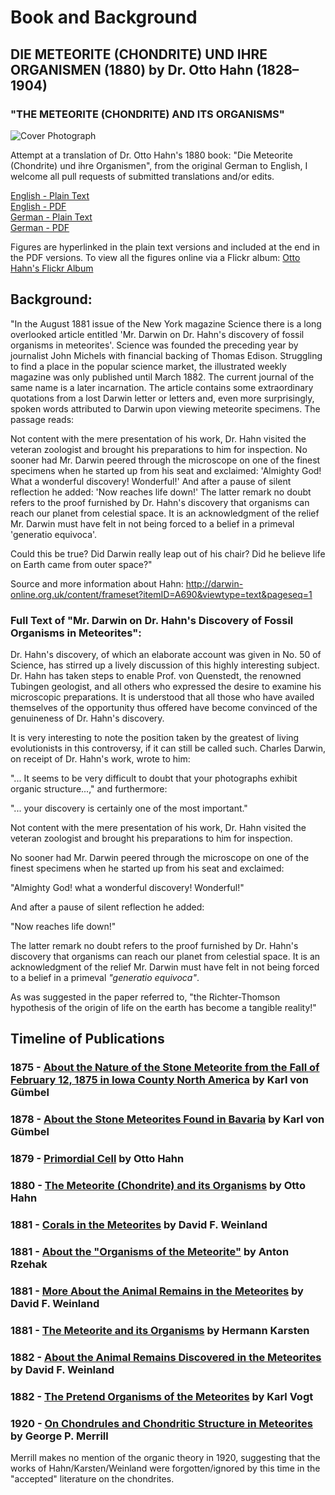 # Book and Background
## DIE METEORITE (CHONDRITE) UND IHRE ORGANISMEN (1880) by Dr. Otto Hahn (1828–1904)
### "THE METEORITE (CHONDRITE) AND ITS ORGANISMS"

![Cover Photograph](https://cdn.solaranamnesis.com/OttoHahn/figures/meteorite_22-3_edit-b.jpg)

Attempt at a translation of Dr. Otto Hahn's 1880 book: "Die Meteorite (Chondrite) und ihre Organismen", from the original German to English, I welcome all pull requests of submitted translations and/or edits.

[English - Plain Text](https://github.com/solaranamnesis/ottohahn/blob/master/DIE-METEORITE-(CHONDRITE)-UND-IHRE-ORGANISMEN/full-text-english.md)  
[English - PDF](https://cdn.solaranamnesis.com/OttoHahn/THE-METEORITE-AND-ITS-ORGANISMS-OTTO-HAHN.pdf)  
[German - Plain Text](https://github.com/solaranamnesis/ottohahn/blob/master/DIE-METEORITE-(CHONDRITE)-UND-IHRE-ORGANISMEN/full-text-german.md)  
[German - PDF](https://cdn.solaranamnesis.com/OttoHahn/DIE-METEORITE-CHONDRITE-UND-IHRE-ORGANISMEN-OTTO-HAHN.pdf)  

Figures are hyperlinked in the plain text versions and included at the end in the PDF versions. To view all the figures online via  a Flickr album: [Otto Hahn's Flickr Album](https://www.flickr.com/photos/solaranamnesis/albums/72157709097254482)

## Background:

"In the August 1881 issue of the New York magazine Science there is a long overlooked article entitled 'Mr. Darwin on Dr. Hahn's discovery of fossil organisms in meteorites'. Science was founded the preceding year by journalist John Michels with financial backing of Thomas Edison. Struggling to find a place in the popular science market, the illustrated weekly magazine was only published until March 1882. The current journal of the same name is a later incarnation. The article contains some extraordinary quotations from a lost Darwin letter or letters and, even more surprisingly, spoken words attributed to Darwin upon viewing meteorite specimens. The passage reads:

Not content with the mere presentation of his work, Dr. Hahn visited the veteran zoologist and brought his preparations to him for inspection.
No sooner had Mr. Darwin peered through the microscope on one of the finest specimens when he started up from his seat and exclaimed:
'Almighty God! What a wonderful discovery! Wonderful!'
And after a pause of silent reflection he added: 'Now reaches life down!'
The latter remark no doubt refers to the proof furnished by Dr. Hahn's discovery that organisms can reach our planet from celestial space. It is an acknowledgment of the relief Mr. Darwin must have felt in not being forced to a belief in a primeval 'generatio equivoca'.

Could this be true? Did Darwin really leap out of his chair? Did he believe life on Earth came from outer space?"

Source and more information about Hahn:
http://darwin-online.org.uk/content/frameset?itemID=A690&viewtype=text&pageseq=1

### Full Text of "Mr. Darwin on Dr. Hahn's Discovery of Fossil Organisms in Meteorites":

Dr. Hahn's discovery, of which an elaborate account was given in No. 50 of Science, has stirred up a lively discussion of this highly interesting subject. Dr. Hahn has taken steps to enable Prof. von Quenstedt, the renowned Tubingen geologist, and all others who expressed the desire to examine his microscopic preparations. It is understood that all those who have availed themselves of the opportunity thus offered have become convinced of the genuineness of Dr. Hahn's discovery.

It is very interesting to note the position taken by the greatest of living evolutionists in this controversy, if it can still be called such. Charles Darwin, on receipt of Dr. Hahn's work, wrote to him:

"... It seems to be very difficult to doubt that your photographs exhibit organic structure...," and furthermore:

"... your discovery is certainly one of the most important."

Not content with the mere presentation of his work, Dr. Hahn visited the veteran zoologist and brought his preparations to him for inspection.

No sooner had Mr. Darwin peered through the microscope on one of the finest specimens when he started up from his seat and exclaimed:

"Almighty God! what a wonderful discovery! Wonderful!"

And after a pause of silent reflection he added:

"Now reaches life down!"

The latter remark no doubt refers to the proof furnished by Dr. Hahn's discovery that organisms can reach our planet from celestial space. It is an acknowledgment of the relief Mr. Darwin must have felt in not being forced to a belief in a primeval _"generatio equivoca"_.

As was suggested in the paper referred to, "the Richter-Thomson hypothesis of the origin of life on the earth has become a tangible reality!"

## Timeline of Publications

### 1875 - [About the Nature of the Stone Meteorite from the Fall of February 12, 1875 in Iowa County North America](https://github.com/solaranamnesis/Karl-Wilhelm-von-Gumbel) by Karl von Gümbel

### 1878 - [About the Stone Meteorites Found in Bavaria](https://github.com/solaranamnesis/Karl-Wilhelm-von-Gumbel) by Karl von Gümbel

### 1879 - [Primordial Cell](https://github.com/solaranamnesis/ottohahn/tree/master/Die-Urzelle) by Otto Hahn

### 1880 - [The Meteorite (Chondrite) and its Organisms](https://github.com/solaranamnesis/ottohahn) by Otto Hahn

### 1881 - [Corals in the Meteorites](https://github.com/solaranamnesis/Das-Ausland/tree/master/1881/16/1) by David F. Weinland

### 1881 - [About the "Organisms of the Meteorite"](https://github.com/solaranamnesis/Das-Ausland/tree/master/1881/20/5) by Anton Rzehak

### 1881 - [More About the Animal Remains in the Meteorites](https://github.com/solaranamnesis/Das-Ausland/tree/master/1881/26/1) by David F. Weinland

### 1881 - [The Meteorite and its Organisms](https://github.com/solaranamnesis/Hermann-Karsten) by Hermann Karsten

### 1882 - [About the Animal Remains Discovered in the Meteorites](https://github.com/solaranamnesis/David-Friedrich-Weinland) by David F. Weinland

### 1882 - [The Pretend Organisms of the Meteorites](https://github.com/solaranamnesis/Karl-Christoph-Vogt) by Karl Vogt

### 1920 - [On Chondrules and Chondritic Structure in Meteorites](https://archive.org/details/jstor-84323/) by George P. Merrill

Merrill makes no mention of the organic theory in 1920, suggesting that the works of Hahn/Karsten/Weinland were forgotten/ignored by this time in the "accepted" literature on the chondrites.
